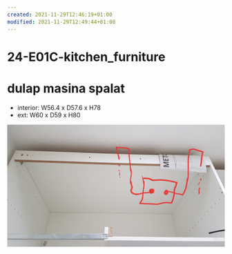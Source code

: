 ```yaml
---
created: 2021-11-29T12:46:19+01:00
modified: 2021-11-29T12:49:44+01:00
---
```


# 24-E01C-kitchen_furniture

# dulap masina spalat
- interior: W56.4 x D57.6 x H78
- ext: W60 x D59 x H80

![Image](./852b9bea7d87879d3abf640d0b731e06.jpg)
